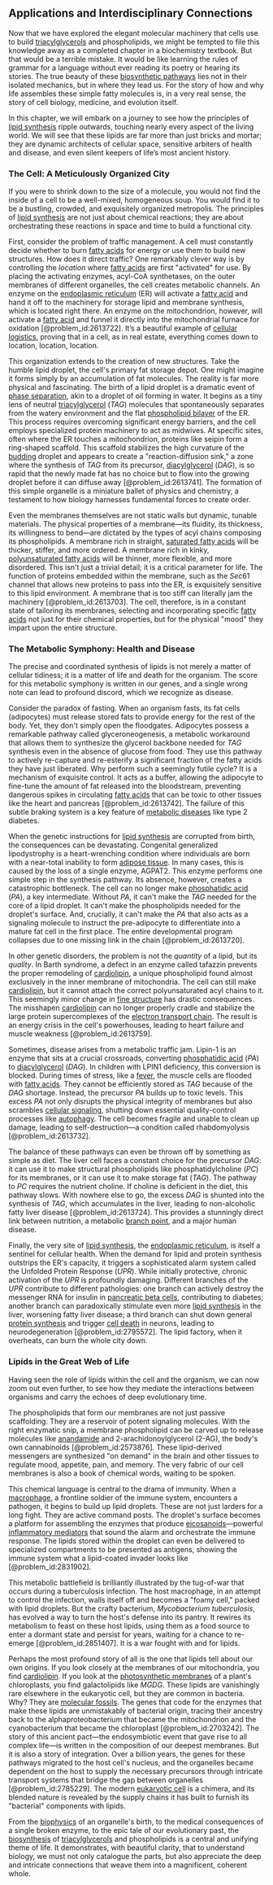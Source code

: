 ## Applications and Interdisciplinary Connections

Now that we have explored the elegant molecular machinery that cells use to build [triacylglycerols](@article_id:154865) and phospholipids, we might be tempted to file this knowledge away as a completed chapter in a biochemistry textbook. But that would be a terrible mistake. It would be like learning the rules of grammar for a language without ever reading its poetry or hearing its stories. The true beauty of these [biosynthetic pathways](@article_id:176256) lies not in their isolated mechanics, but in where they lead us. For the story of how and why life assembles these simple fatty molecules is, in a very real sense, the story of cell biology, medicine, and evolution itself.

In this chapter, we will embark on a journey to see how the principles of [lipid synthesis](@article_id:165338) ripple outwards, touching nearly every aspect of the living world. We will see that these lipids are far more than just bricks and mortar; they are dynamic architects of cellular space, sensitive arbiters of health and disease, and even silent keepers of life’s most ancient history.

### The Cell: A Meticulously Organized City

If you were to shrink down to the size of a molecule, you would not find the inside of a cell to be a well-mixed, homogeneous soup. You would find it to be a bustling, crowded, and exquisitely organized metropolis. The principles of [lipid synthesis](@article_id:165338) are not just about chemical reactions; they are about orchestrating these reactions in space and time to build a functional city.

First, consider the problem of traffic management. A cell must constantly decide whether to burn [fatty acids](@article_id:144920) for energy or use them to build new structures. How does it direct traffic? One remarkably clever way is by controlling the *location* where [fatty acids](@article_id:144920) are first "activated" for use. By placing the activating enzymes, acyl-CoA synthetases, on the outer membranes of different organelles, the cell creates metabolic channels. An enzyme on the [endoplasmic reticulum](@article_id:141829) (ER) will activate a [fatty acid](@article_id:152840) and hand it off to the machinery for storage lipid and membrane synthesis, which is located right there. An enzyme on the mitochondrion, however, will activate a [fatty acid](@article_id:152840) and funnel it directly into the mitochondrial furnace for oxidation [@problem_id:2613722]. It’s a beautiful example of [cellular logistics](@article_id:149826), proving that in a cell, as in real estate, everything comes down to location, location, location.

This organization extends to the creation of new structures. Take the humble lipid droplet, the cell's primary fat storage depot. One might imagine it forms simply by an accumulation of fat molecules. The reality is far more physical and fascinating. The birth of a lipid droplet is a dramatic event of [phase separation](@article_id:143424), akin to a droplet of oil forming in water. It begins as a tiny lens of neutral [triacylglycerol](@article_id:174236) ($TAG$) molecules that spontaneously separates from the watery environment and the flat [phospholipid bilayer](@article_id:140106) of the ER. This process requires overcoming significant energy barriers, and the cell employs specialized protein machinery to act as midwives. At specific sites, often where the ER touches a mitochondrion, proteins like seipin form a ring-shaped scaffold. This scaffold stabilizes the high curvature of the [budding](@article_id:261617) droplet and appears to create a "reaction-diffusion sink," a zone where the synthesis of $TAG$ from its precursor, [diacylglycerol](@article_id:168844) ($DAG$), is so rapid that the newly made fat has no choice but to flow into the growing droplet before it can diffuse away [@problem_id:2613741]. The formation of this simple organelle is a miniature ballet of physics and chemistry, a testament to how biology harnesses fundamental forces to create order.

Even the membranes themselves are not static walls but dynamic, tunable materials. The physical properties of a membrane—its fluidity, its thickness, its willingness to bend—are dictated by the types of acyl chains composing its phospholipids. A membrane rich in straight, [saturated fatty acids](@article_id:170783) will be thicker, stiffer, and more ordered. A membrane rich in kinky, [polyunsaturated fatty acids](@article_id:180483) will be thinner, more flexible, and more disordered. This isn't just a trivial detail; it is a critical parameter for life. The function of proteins embedded within the membrane, such as the $Sec61$ channel that allows new proteins to pass into the ER, is exquisitely sensitive to this lipid environment. A membrane that is too stiff can literally jam the machinery [@problem_id:2613703]. The cell, therefore, is in a constant state of tailoring its membranes, selecting and incorporating specific [fatty acids](@article_id:144920) not just for their chemical properties, but for the physical "mood" they impart upon the entire structure.

### The Metabolic Symphony: Health and Disease

The precise and coordinated synthesis of lipids is not merely a matter of cellular tidiness; it is a matter of life and death for the organism. The score for this metabolic symphony is written in our genes, and a single wrong note can lead to profound discord, which we recognize as disease.

Consider the paradox of fasting. When an organism fasts, its fat cells (adipocytes) must release stored fats to provide energy for the rest of the body. Yet, they don't simply open the floodgates. Adipocytes possess a remarkable pathway called glyceroneogenesis, a metabolic workaround that allows them to synthesize the glycerol backbone needed for $TAG$ synthesis even in the absence of glucose from food. They use this pathway to actively re-capture and re-esterify a significant fraction of the fatty acids they have just liberated. Why perform such a seemingly futile cycle? It is a mechanism of exquisite control. It acts as a buffer, allowing the adipocyte to fine-tune the amount of fat released into the bloodstream, preventing dangerous spikes in circulating [fatty acids](@article_id:144920) that can be toxic to other tissues like the heart and pancreas [@problem_id:2613742]. The failure of this subtle braking system is a key feature of [metabolic diseases](@article_id:164822) like type 2 diabetes.

When the genetic instructions for [lipid synthesis](@article_id:165338) are corrupted from birth, the consequences can be devastating. Congenital generalized lipodystrophy is a heart-wrenching condition where individuals are born with a near-total inability to form [adipose tissue](@article_id:171966). In many cases, this is caused by the loss of a single enzyme, AGPAT2. This enzyme performs one simple step in the synthesis pathway. Its absence, however, creates a catastrophic bottleneck. The cell can no longer make [phosphatidic acid](@article_id:173165) ($PA$), a key intermediate. Without $PA$, it can't make the $TAG$ needed for the core of a lipid droplet. It can't make the phospholipids needed for the droplet's surface. And, crucially, it can't make the $PA$ that also acts as a signaling molecule to instruct the pre-adipocyte to differentiate into a mature fat cell in the first place. The entire developmental program collapses due to one missing link in the chain [@problem_id:2613720].

In other genetic disorders, the problem is not the *quantity* of a lipid, but its *quality*. In Barth syndrome, a defect in an enzyme called tafazzin prevents the proper remodeling of [cardiolipin](@article_id:180589), a unique phospholipid found almost exclusively in the inner membrane of mitochondria. The cell can still make [cardiolipin](@article_id:180589), but it cannot attach the correct polyunsaturated acyl chains to it. This seemingly minor change in [fine structure](@article_id:140367) has drastic consequences. The misshapen [cardiolipin](@article_id:180589) can no longer properly cradle and stabilize the large protein supercomplexes of the [electron transport chain](@article_id:144516). The result is an energy crisis in the cell's powerhouses, leading to heart failure and muscle weakness [@problem_id:2613759].

Sometimes, disease arises from a metabolic traffic jam. Lipin-1 is an enzyme that sits at a crucial crossroads, converting [phosphatidic acid](@article_id:173165) ($PA$) to [diacylglycerol](@article_id:168844) ($DAG$). In children with LPIN1 deficiency, this conversion is blocked. During times of stress, like a [fever](@article_id:171052), the muscle cells are flooded with [fatty acids](@article_id:144920). They cannot be efficiently stored as $TAG$ because of the $DAG$ shortage. Instead, the precursor $PA$ builds up to toxic levels. This excess $PA$ not only disrupts the physical integrity of membranes but also scrambles [cellular signaling](@article_id:151705), shutting down essential quality-control processes like [autophagy](@article_id:146113). The cell becomes fragile and unable to clean up damage, leading to self-destruction—a condition called rhabdomyolysis [@problem_id:2613732].

The balance of these pathways can even be thrown off by something as simple as diet. The liver cell faces a constant choice for the precursor $DAG$: it can use it to make structural phospholipids like phosphatidylcholine ($PC$) for its membranes, or it can use it to make storage fat ($TAG$). The pathway to $PC$ requires the nutrient choline. If choline is deficient in the diet, this pathway slows. With nowhere else to go, the excess $DAG$ is shunted into the synthesis of $TAG$, which accumulates in the liver, leading to non-alcoholic fatty liver disease [@problem_id:2613724]. This provides a stunningly direct link between nutrition, a metabolic [branch point](@article_id:169253), and a major human disease.

Finally, the very site of [lipid synthesis](@article_id:165338), the [endoplasmic reticulum](@article_id:141829), is itself a sentinel for cellular health. When the demand for lipid and protein synthesis outstrips the ER's capacity, it triggers a sophisticated alarm system called the Unfolded Protein Response ($UPR$). While initially protective, chronic activation of the $UPR$ is profoundly damaging. Different branches of the $UPR$ contribute to different pathologies: one branch can actively destroy the messenger RNA for insulin in [pancreatic beta cells](@article_id:180378), contributing to diabetes; another branch can paradoxically stimulate even more [lipid synthesis](@article_id:165338) in the liver, worsening fatty liver disease; a third branch can shut down general [protein synthesis](@article_id:146920) and trigger [cell death](@article_id:168719) in neurons, leading to neurodegeneration [@problem_id:2795572]. The lipid factory, when it overheats, can burn the whole city down.

### Lipids in the Great Web of Life

Having seen the role of lipids within the cell and the organism, we can now zoom out even further, to see how they mediate the interactions between organisms and carry the echoes of deep evolutionary time.

The phospholipids that form our membranes are not just passive scaffolding. They are a reservoir of potent signaling molecules. With the right enzymatic snip, a membrane phospholipid can be carved up to release molecules like [anandamide](@article_id:189503) and $2$-arachidonoylglycerol ($2\text{-AG}$), the body's own cannabinoids [@problem_id:2573876]. These lipid-derived messengers are synthesized "on demand" in the brain and other tissues to regulate mood, appetite, pain, and memory. The very fabric of our cell membranes is also a book of chemical words, waiting to be spoken.

This chemical language is central to the drama of immunity. When a [macrophage](@article_id:180690), a frontline soldier of the immune system, encounters a pathogen, it begins to build up lipid droplets. These are not just larders for a long fight. They are active command posts. The droplet's surface becomes a platform for assembling the enzymes that produce [eicosanoids](@article_id:166780)—powerful [inflammatory mediators](@article_id:194073) that sound the alarm and orchestrate the immune response. The lipids stored within the droplet can even be delivered to specialized compartments to be presented as antigens, showing the immune system what a lipid-coated invader looks like [@problem_id:2831902].

This metabolic battlefield is brilliantly illustrated by the tug-of-war that occurs during a tuberculosis infection. The host macrophage, in an attempt to control the infection, walls itself off and becomes a "foamy cell," packed with lipid droplets. But the crafty bacterium, *Mycobacterium tuberculosis*, has evolved a way to turn the host's defense into its pantry. It rewires its metabolism to feast on these host lipids, using them as a food source to enter a dormant state and persist for years, waiting for a chance to re-emerge [@problem_id:2851407]. It is a war fought with and for lipids.

Perhaps the most profound story of all is the one that lipids tell about our own origins. If you look closely at the membranes of our mitochondria, you find [cardiolipin](@article_id:180589). If you look at the [photosynthetic membranes](@article_id:155899) of a plant's chloroplasts, you find galactolipids like $MGDG$. These lipids are vanishingly rare elsewhere in the eukaryotic cell, but they are common in bacteria. Why? They are [molecular fossils](@article_id:177575). The genes that code for the enzymes that make these lipids are unmistakably of bacterial origin, tracing their ancestry back to the alphaproteobacterium that became the mitochondrion and the cyanobacterium that became the chloroplast [@problem_id:2703242]. The story of this ancient pact—the endosymbiotic event that gave rise to all complex life—is written in the composition of our deepest membranes. But it is also a story of integration. Over a billion years, the genes for these pathways migrated to the host cell's nucleus, and the organelles became dependent on the host to supply the necessary precursors through intricate transport systems that bridge the gap between organelles [@problem_id:2785229]. The modern [eukaryotic cell](@article_id:170077) is a chimera, and its blended nature is revealed by the supply chains it has built to furnish its "bacterial" components with lipids.

From the [biophysics](@article_id:154444) of an organelle's birth, to the medical consequences of a single broken enzyme, to the epic tale of our evolutionary past, the [biosynthesis](@article_id:173778) of [triacylglycerols](@article_id:154865) and phospholipids is a central and unifying theme of life. It demonstrates, with beautiful clarity, that to understand biology, we must not only catalogue the parts, but also appreciate the deep and intricate connections that weave them into a magnificent, coherent whole.